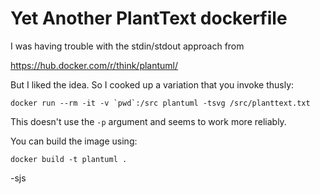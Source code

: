 # Yet Another PlantText dockerfile

I was having trouble with the stdin/stdout approach from

https://hub.docker.com/r/think/plantuml/

But I liked the idea. So I cooked up a variation that you invoke thusly:

    docker run --rm -it -v `pwd`:/src plantuml -tsvg /src/planttext.txt

This doesn't use the `-p` argument and seems to work more reliably.

You can build the image using:

    docker build -t plantuml .

-sjs

